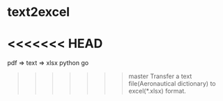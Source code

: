# text2excel
<<<<<<< HEAD
=======
pdf => text => xlsx 
  python    go
>>>>>>> master
Transfer a text file(Aeronautical dictionary)  to excel(*.xlsx) format.
